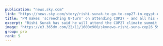 ```yaml
---
publication: "news.sky.com"
link: "https://news.sky.com/story/rishi-sunak-to-go-to-cop27-in-egypt-despite-earlier-saying-he-couldnt-go-12736272"
title: "PM makes 'screeching U-turn' on attending COP27 - and all his campaign pledges are under review"
excerpt: "Rishi Sunak has said he will attend the COP27 climate summit in Egypt, in what has been branded a 'screeching U-turn'. Then hours later Downing Street admitted all his campaign pledges made in the summer are under review."
image: "https://e3.365dm.com/22/11/1600x900/skynews-rishi-suna-cop26_5951781.jpg?20221102100806"
group: pro
rank: 5
---
```

